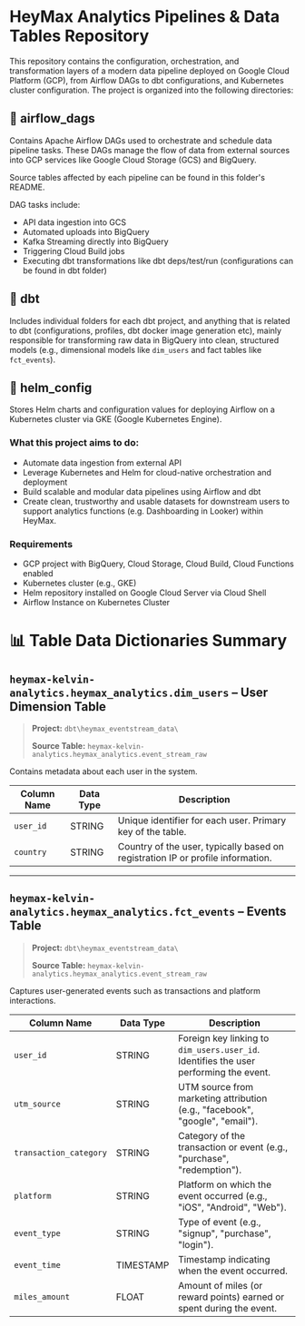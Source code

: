 # HeyMax Analytics Pipelines & Data Tables Repository

This repository contains the configuration, orchestration, and transformation layers of a modern data pipeline deployed on Google Cloud Platform (GCP), from Airflow DAGs to dbt configurations, and Kubernetes cluster configuration. The project is organized into the following directories:

## 📂 airflow_dags
Contains Apache Airflow DAGs used to orchestrate and schedule data pipeline tasks. These DAGs manage the flow of data from external sources into GCP services like Google Cloud Storage (GCS) and BigQuery. 

Source tables affected by each pipeline can be found in this folder's README.

DAG tasks include:
- API data ingestion into GCS
- Automated uploads into BigQuery
- Kafka Streaming directly into BigQuery
- Triggering Cloud Build jobs
- Executing dbt transformations like dbt deps/test/run (configurations can be found in dbt folder)

## 📂 dbt
Includes individual folders for each dbt project, and anything that is related to dbt (configurations, profiles, dbt docker image generation etc), mainly responsible for transforming raw data in BigQuery into clean, structured models (e.g., dimensional models like `dim_users` and fact tables like `fct_events`).

## 📂 helm_config
Stores Helm charts and configuration values for deploying Airflow on a Kubernetes cluster via GKE (Google Kubernetes Engine).

### What this project aims to do:
- Automate data ingestion from external API
- Leverage Kubernetes and Helm for cloud-native orchestration and deployment
- Build scalable and modular data pipelines using Airflow and dbt
- Create clean, trustworthy and usable datasets for downstream users to support analytics functions (e.g. Dashboarding in Looker) within HeyMax.

### Requirements
- GCP project with BigQuery, Cloud Storage, Cloud Build, Cloud Functions enabled
- Kubernetes cluster (e.g., GKE)
- Helm repository installed on Google Cloud Server via Cloud Shell
- Airflow Instance on Kubernetes Cluster

# 📊 Table Data Dictionaries Summary

## `heymax-kelvin-analytics.heymax_analytics.dim_users` – User Dimension Table

> **Project:** `dbt\heymax_eventstream_data\`
> 
> **Source Table:** `heymax-kelvin-analytics.heymax_analytics.event_stream_raw`

Contains metadata about each user in the system.

| **Column Name** | **Data Type** | **Description** |
|-----------------|---------------|------------------|
| `user_id`       | STRING        | Unique identifier for each user. Primary key of the table. |
| `country`       | STRING        | Country of the user, typically based on registration IP or profile information. |

---

## `heymax-kelvin-analytics.heymax_analytics.fct_events` – Events Table

> **Project:** `dbt\heymax_eventstream_data\`
> 
> **Source Table:** `heymax-kelvin-analytics.heymax_analytics.event_stream_raw`  

Captures user-generated events such as transactions and platform interactions.

| **Column Name**        | **Data Type** | **Description** |
|------------------------|---------------|------------------|
| `user_id`              | STRING        | Foreign key linking to `dim_users.user_id`. Identifies the user performing the event. |
| `utm_source`           | STRING        | UTM source from marketing attribution (e.g., "facebook", "google", "email"). |
| `transaction_category` | STRING        | Category of the transaction or event (e.g., "purchase", "redemption"). |
| `platform`             | STRING        | Platform on which the event occurred (e.g., "iOS", "Android", "Web"). |
| `event_type`           | STRING        | Type of event (e.g., "signup", "purchase", "login"). |
| `event_time`           | TIMESTAMP     | Timestamp indicating when the event occurred. |
| `miles_amount`         | FLOAT         | Amount of miles (or reward points) earned or spent during the event. |
